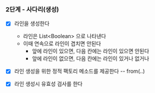 ### 2단계 - 사다리(생성)

- [x] 라인을 생성한다
    - 라인은 List\<Boolean\> 으로 나타낸다
    - 이때 연속으로 라인이 겹치면 안된다
        - 앞에 라인이 있으면, 다음 칸에는 라인이 있으면 안된다
        - 앞에 라인이 없으면, 다음 칸에는 라인이 있거나 없거나
- [x] 라인 생성을 위한 정적 팩토리 메소드를 제공한다 -- from(..)
- [x] 라인 생성시 유효성 검사를 한다


          

